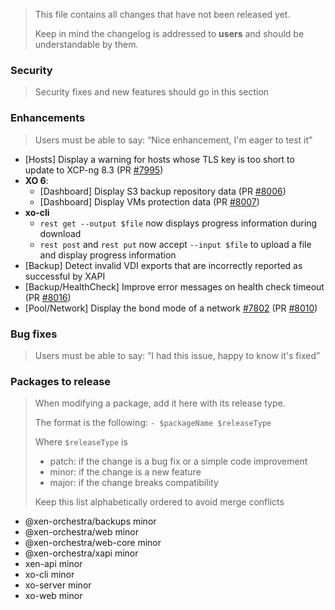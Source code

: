 > This file contains all changes that have not been released yet.
>
> Keep in mind the changelog is addressed to **users** and should be
> understandable by them.

### Security

> Security fixes and new features should go in this section

### Enhancements

> Users must be able to say: “Nice enhancement, I'm eager to test it”

- [Hosts] Display a warning for hosts whose TLS key is too short to update to XCP-ng 8.3 (PR [#7995](https://github.com/vatesfr/xen-orchestra/pull/7995))
- **XO 6**:
  - [Dashboard] Display S3 backup repository data (PR [#8006](https://github.com/vatesfr/xen-orchestra/pull/8006))
  - [Dashboard] Display VMs protection data (PR [#8007](https://github.com/vatesfr/xen-orchestra/pull/8007))
- **xo-cli**
  - `rest get --output $file` now displays progress information during download
  - `rest post` and `rest put` now accept `--input $file` to upload a file and display progress information
- [Backup] Detect invalid VDI exports that are incorrectly reported as successful by XAPI
- [Backup/HealthCheck] Improve error messages on health check timeout (PR [#8016](https://github.com/vatesfr/xen-orchestra/pull/8016))
- [Pool/Network] Display the bond mode of a network [#7802](https://github.com/vatesfr/xen-orchestra/issues/7802) (PR [#8010](https://github.com/vatesfr/xen-orchestra/pull/8010))

### Bug fixes

> Users must be able to say: “I had this issue, happy to know it's fixed”

### Packages to release

> When modifying a package, add it here with its release type.
>
> The format is the following: `- $packageName $releaseType`
>
> Where `$releaseType` is
>
> - patch: if the change is a bug fix or a simple code improvement
> - minor: if the change is a new feature
> - major: if the change breaks compatibility
>
> Keep this list alphabetically ordered to avoid merge conflicts

<!--packages-start-->

- @xen-orchestra/backups minor
- @xen-orchestra/web minor
- @xen-orchestra/web-core minor
- @xen-orchestra/xapi minor
- xen-api minor
- xo-cli minor
- xo-server minor
- xo-web minor

<!--packages-end-->
